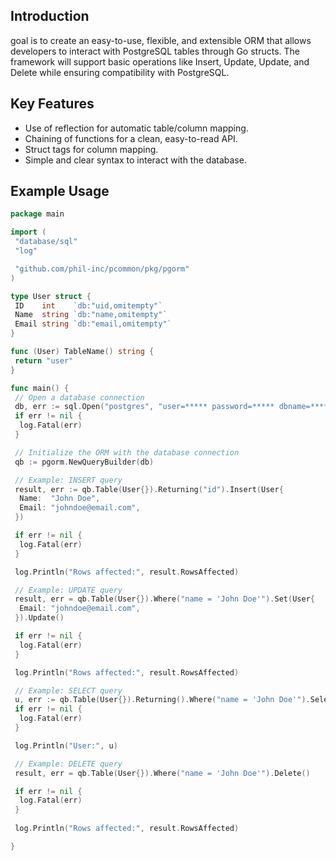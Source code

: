 ## Introduction

goal is to create an easy-to-use, flexible, and extensible ORM that allows developers to interact with PostgreSQL tables through Go structs. The framework will support basic operations like Insert, Update, Update, and Delete while ensuring compatibility with PostgreSQL.

## Key Features

- Use of reflection for automatic table/column mapping.
- Chaining of functions for a clean, easy-to-read API.
- Struct tags for column mapping.
- Simple and clear syntax to interact with the database.

## Example Usage

``` go
package main

import (
 "database/sql"
 "log"

 "github.com/phil-inc/pcommon/pkg/pgorm"
)

type User struct {
 ID    int    `db:"uid,omitempty"`
 Name  string `db:"name,omitempty"`
 Email string `db:"email,omitempty"`
}

func (User) TableName() string {
 return "user"
}

func main() {
 // Open a database connection
 db, err := sql.Open("postgres", "user=***** password=***** dbname=***** sslmode=disable")
 if err != nil {
  log.Fatal(err)
 }

 // Initialize the ORM with the database connection
 qb := pgorm.NewQueryBuilder(db)

 // Example: INSERT query
 result, err := qb.Table(User{}).Returning("id").Insert(User{
  Name:  "John Doe",
  Email: "johndoe@email.com",
 })

 if err != nil {
  log.Fatal(err)
 }

 log.Println("Rows affected:", result.RowsAffected)

 // Example: UPDATE query
 result, err = qb.Table(User{}).Where("name = 'John Doe'").Set(User{
  Email: "johndoe@email.com",
 }).Update()

 if err != nil {
  log.Fatal(err)
 }

 log.Println("Rows affected:", result.RowsAffected)

 // Example: SELECT query
 u, err := qb.Table(User{}).Returning().Where("name = 'John Doe'").Select()
 if err != nil {
  log.Fatal(err)
 }

 log.Println("User:", u)

 // Example: DELETE query
 result, err = qb.Table(User{}).Where("name = 'John Doe'").Delete()

 if err != nil {
  log.Fatal(err)
 }
 
 log.Println("Rows affected:", result.RowsAffected)

}

```
